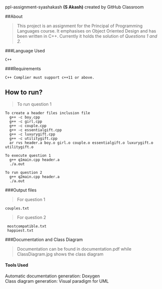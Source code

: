 ppl-assignment-syashakash **(S Akash)**  created by GitHub Classroom

##About

>This project is an assignment for the Principal of Programming Languages course. It emphasises on Object Oriented Design and has been written in C++. Currently it holds the solution of *Questions 1 and 2.*

###Language Used
```
C++
```
###Requirements
```
C++ Complier must support c++11 or above.

```
## How to run?
>To run question 1
```
To create a header files inclusion file
  g++ -c boy.cpp
  g++ -c girl.cpp
  g++ -c couple.cpp
  g++ -c essentialgift.cpp
  g++ -c luxurygift.cpp
  g++ -c utilitygift.cpp
  ar rvs header.a boy.o girl.o couple.o essentialgift.o luxurygift.o utilitygift.o
```
```
To execute question 1
  g++ q1main.cpp header.a
  ./a.out
```
```
To run question 2
  g++ q2main.cpp header.a
  ./a.out
 ```
 ###Output files
 >For question 1 
  ```
  couples.txt
  ```
 >For question 2
 ```
  mostcompatible.txt
  happiest.txt
```

###Documentation and Class Diagram
 >Documentation can be found in documentation.pdf while ClassDiagram.jpg shows the class diagram
 
#### Tools Used
Automatic documentation generation: Doxygen  
Class diagram generation: Visual paradigm for UML
